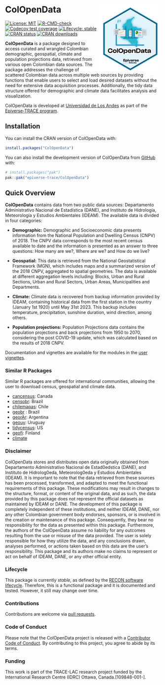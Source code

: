 
<!-- README.md is generated from README.Rmd. Please edit that file. -->
<!-- The code to render this README is stored in .github/workflows/render-readme.yaml -->
<!-- Variables marked with double curly braces will be transformed beforehand: -->
<!-- `packagename` is extracted from the DESCRIPTION file -->
<!-- `gh_repo` is extracted via a special environment variable in GitHub Actions -->

# **ColOpenData** <img src="man/figures/logo.svg" align="right" width="200"/>

<!-- badges: start -->

[![License:
MIT](https://img.shields.io/badge/License-MIT-yellow.svg)](https://opensource.org/license/mit)
[![R-CMD-check](https://github.com/epiverse-trace/ColOpenData/actions/workflows/R-CMD-check.yaml/badge.svg)](https://github.com/epiverse-trace/ColOpenData/actions/workflows/R-CMD-check.yaml)
[![Codecov test
coverage](https://codecov.io/gh/epiverse-trace/ColOpenData/branch/main/graph/badge.svg)](https://app.codecov.io/gh/epiverse-trace/ColOpenData?branch=main)
[![Lifecycle:
stable](https://img.shields.io/badge/lifecycle-stable-brightgreen.svg)](https://lifecycle.r-lib.org/articles/stages.html#stable)
[![CRAN
status](https://www.r-pkg.org/badges/version/ColOpenData)](https://CRAN.R-project.org/package=ColOpenData)
[![CRAN
downloads](https://cranlogs.r-pkg.org/badges/ColOpenData)](https://cran.r-project.org/package=ColOpenData)

<!-- badges: end -->

**ColOpenData** is a package designed to access curated and wrangled
Colombian demographic, geospatial, climate and population projections
data, retrieved from various open Colombian data sources. The package
addresses the challenge of scattered Colombian data across multiple web
sources by providing functions that enable users to select and load
desired datasets without the need for extensive data acquisition
processes. Additionally, the tidy data structure offered for demographic
and climate data facilitates analysis and visualization.

ColOpenData is developed at [Universidad de Los
Andes](https://www.uniandes.edu.co:443/es) as part of the
[Epiverse-TRACE program](https://data.org/initiatives/epiverse/).

## Installation

You can install the CRAN version of ColOpenData with:

``` r
install.packages("ColOpenData")
```

You can also install the development version of ColOpenData from
[GitHub](https://github.com/) with:

``` r
# install.packages("pak")
pak::pak("epiverse-trace/ColOpenData")
```

## Quick Overview

**ColOpenData** contains data from two public data sources: Departamento
Administrativo Nacional de Estadística (DANE), and Instituto de
Hidrología, Meteorología y Estudios Ambientales (IDEAM). The available
data is divided in four categories:

- **Demographic:** Demographic and Socioeconomic data presents
  information from the National Population and Dwelling Census (CNPV)
  of 2018. The CNPV data corresponds to the most recent census available
  to date and the information is presented as an answer to three
  questions: How many are we?, Where are we? and How do we live?

- **Geospatial:** This data is retrieved from the National
  Geostatistical Framework (MGN), which includes maps and a summarized
  version of the 2018 CNPV, aggregated to spatial geometries. The data
  is available at different aggregation levels including: Blocks, Urban
  and Rural Sections, Urban and Rural Sectors, Urban Areas,
  Municipalities and Departments.

- **Climate:** Climate data is recovered from backup information
  provided by IDEAM, containing historical data from the first station
  in the country (January 1st 1920) until May 31st 2023. This backup
  includes temperature, precipitation, sunshine duration, wind
  direction, among others.

- **Population projections:** Population Projections data contains the
  population projections and back projections from 1950 to 2070,
  considering the post COVID-19 update, which was calculated based on
  the results of 2018 CNPV.

Documentation and vignettes are available for the modules in the [user
vignettes](https://epiverse-trace.github.io/ColOpenData/).

### Similar R Packages

Similar R packages are offered for international communities, allowing
the user to download census, geospatial and climate data.

- [cancensus](https://mountainmath.github.io/cancensus/): Canada
- [censobr](https://ipeagit.github.io/censobr/): Brazil
- [chilemapas](https://github.com/pachadotdev/chilemapas/): Chile
- [geobr](https://ipeagit.github.io/geobr/) : Brazil
- [georAr](https://github.com/PoliticaArgentina/geoAr): Argentina
- [geouy](https://github.com/RichDeto/geouy): Uruguay
- [tidycensus](https://walker-data.com/tidycensus/): US
- [geofi](https://ropengov.github.io/geofi/): Finland
- [climate](https://bczernecki.github.io/climate/)

### Disclaimer

ColOpenData stores and distributes open data originally obtained from
Departamento Administrativo Nacional de Estad0edstica (DANE), and
Instituto de Hidrolog0eda, Meteorolog0eda y Estudios Ambientales
(IDEAM). It is important to note that the data retrieved from these
sources has been processed, transformed, and adapted to meet the
functional requirements of this package. These modifications may result
in changes to the structure, format, or content of the original data,
and as such, the data provided by this package does not represent the
official datasets as maintained by IDEAM or DANE. The development of
this package is completely independent of these institutions, and
neither IDEAM, DANE, nor any other Colombian government body endorses,
sponsors, or is involved in the creation or maintenance of this package.
Consequently, they bear no responsibility for the data as presented
within this package. Furthermore, the authors of the ColOpenData assume
no liability for any outcomes resulting from the use or misuse of the
data provided. The user is solely responsible for how they utilize the
data, and any conclusions drawn, analyses performed, or actions taken
based on this data are the user’s responsibility. This package and its
authors make no claims to represent or act on behalf of IDEAM, DANE, or
any other official entity.

### Lifecycle

This package is currently *stable*, as defined by the [RECON software
lifecycle](https://www.reconverse.org/lifecycle.html). Therefore, this
is a functional package and it is documented and tested. However, it
still may change over time.

### Contributions

Contributions are welcome via [pull
requests](https://github.com/epiverse-trace/ColOpenData/pulls).

### Code of Conduct

Please note that the ColOpenData project is released with a [Contributor
Code of
Conduct](https://github.com/epiverse-trace/.github/blob/main/CODE_OF_CONDUCT.md).
By contributing to this project, you agree to abide by its terms.

### Funding

This work is part of the TRACE-LAC research project funded by the
International Research Centre (IDRC) Ottawa, Canada.\[109848-001-\].
